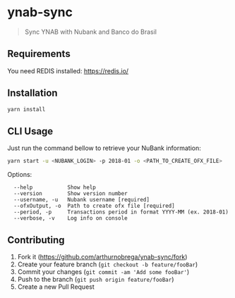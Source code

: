 # ynab-sync
> Sync YNAB with Nubank and Banco do Brasil

## Requirements

You need REDIS installed: https://redis.io/

## Installation

```sh
yarn install
```

## CLI Usage

Just run the command bellow to retrieve your NuBank information:

```sh
yarn start -u <NUBANK_LOGIN> -p 2018-01 -o <PATH_TO_CREATE_OFX_FILE>
```

Options:

```
  --help           Show help
  --version        Show version number
  --username, -u   Nubank username [required]
  --ofxOutput, -o  Path to create ofx file [required]
  --period, -p     Transactions period in format YYYY-MM (ex. 2018-01)
  --verbose, -v    Log info on console
```

## Contributing

1. Fork it (<https://github.com/arthurnobrega/ynab-sync/fork>)
2. Create your feature branch (`git checkout -b feature/fooBar`)
3. Commit your changes (`git commit -am 'Add some fooBar'`)
4. Push to the branch (`git push origin feature/fooBar`)
5. Create a new Pull Request